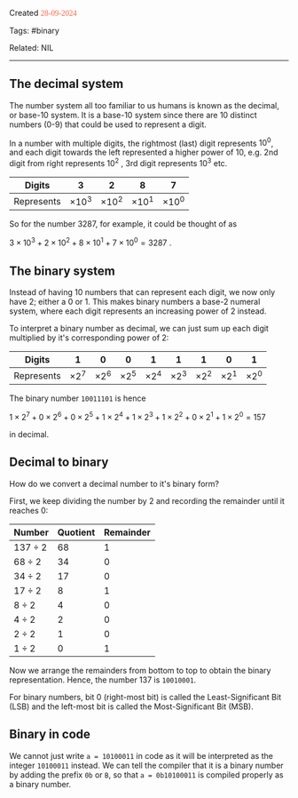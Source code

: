 
Created <font style="color:tomato; font-family:Consolas;">28-09-2024</font>

Tags: #binary

Related: NIL

****

## The decimal system

The number system all too familiar to us humans is known as the decimal, or base-10 system. It is a base-10 system since there are 10 distinct numbers (0-9) that could be used to represent a digit. 

In a number with multiple digits, the rightmost (last) digit represents $10^0$, and each digit towards the left represented a higher power of 10, e.g. 2nd digit from right represents $10^2$ , 3rd digit represents $10^3$ etc.

| Digits     |       3       |       2       |       8       |       7       |
| ---------- |:-------------:|:-------------:|:-------------:|:-------------:|
| Represents | $\times 10^3$ | $\times 10^2$ | $\times 10^1$ | $\times 10^0$ |

So for the number 3287, for example, it could be thought of as 

$3\times 10^3+2\times 10^2+8\times 10^1+7\times 10^0 = 3287$ .  


## The binary system

Instead of having 10 numbers that can represent each digit, we now only have 2; either a 0 or 1. This makes binary numbers a base-2 numeral system, where each digit represents an increasing power of 2 instead.

To interpret a binary number as decimal, we can just sum up each digit multiplied by it's corresponding power of 2:

| Digits     | 1            | 0            | 0            | 1            | 1            | 1            | 0            | 1            |
| ---------- | ------------ | ------------ | ------------ | ------------ | ------------ | ------------ | ------------ | ------------ |
| Represents | $\times 2^7$ | $\times 2^6$ | $\times 2^5$ | $\times 2^4$ | $\times 2^3$ | $\times 2^2$ | $\times 2^1$ | $\times 2^0$ |

The binary number `10011101` is hence 

$1\times 2^7+0\times 2^6+0\times 2^5+1\times 2^4+1\times 2^3+1\times 2^2+0\times 2^1+1\times 2^0 = 157$  

in decimal.


## Decimal to binary

How do we convert a decimal number to it's binary form?

First, we keep dividing the number by 2 and recording the remainder until it reaches 0:

| Number      | Quotient | Remainder |
| ----------- | -------- | --------- |
| $137\div 2$ | 68       | 1         |
| $68\div 2$  | 34       | 0         |
| $34\div 2$  | 17       | 0         |
| $17\div 2$  | 8        | 1         |
| $8\div 2$   | 4        | 0         |
| $4\div 2$   | 2        | 0         |
| $2\div 2$   | 1        | 0         |
| $1\div 2$   | 0        | 1         |

Now we arrange the remainders from bottom to top to obtain the binary representation. Hence, the number 137 is `10010001`.

For binary numbers, bit 0 (right-most bit) is called the Least-Significant Bit (LSB) and the left-most bit is called the Most-Significant Bit (MSB).


## Binary in code

We cannot just write `a = 10100011` in code as it will be interpreted as the integer `10100011` instead. We can tell the compiler that it is a binary number by adding the prefix `0b` or `B`, so that `a = 0b10100011` is compiled properly as a binary number.

